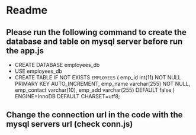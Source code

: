 # Readme

## Please run the following command to create the database and table on mysql server before run the app.js
* CREATE DATABASE employees_db
* USE employees_db
* CREATE TABLE IF NOT EXISTS `EMPLOYEES` (
   emp_id int(11) NOT NULL PRIMARY KEY AUTO_INCREMENT,
   emp_name varchar(255) NOT NULL,
   emp_contact varchar(10),
   emp_add varchar(255) DEFAULT false
   ) ENGINE=InnoDB DEFAULT CHARSET=utf8;

## Change the connection url in the code with the mysql servers url (check conn.js)
